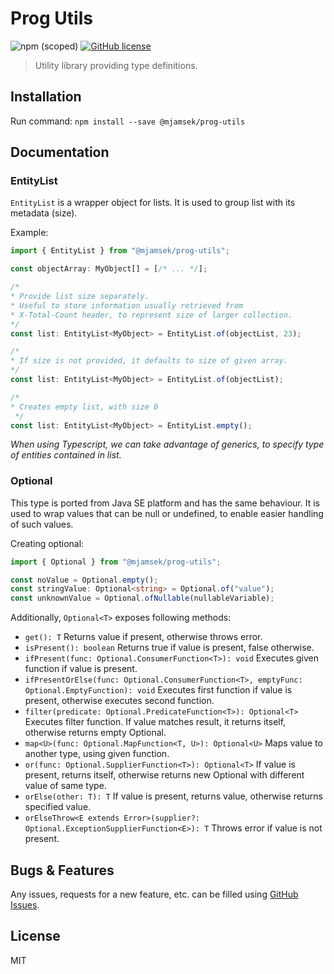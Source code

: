 # Prog Utils
![npm (scoped)](https://img.shields.io/npm/v/@mjamsek/prog-utils)
[![GitHub license](https://img.shields.io/github/license/Jamsek-m/ts-prog-utils)](https://github.com/Jamsek-m/ts-prog-utils/blob/master/LICENSE)
> Utility library providing type definitions.

## Installation

Run command: `npm install --save @mjamsek/prog-utils`


## Documentation

### EntityList

`EntityList` is a wrapper object for lists. It is used to group list with its metadata (size).

Example:

```typescript
import { EntityList } from "@mjamsek/prog-utils";

const objectArray: MyObject[] = [/* ... */];

/*
* Provide list size separately.
* Useful to store information usually retrieved from
* X-Total-Count header, to represent size of larger collection.
*/
const list: EntityList<MyObject> = EntityList.of(objectList, 23);

/*
* If size is not provided, it defaults to size of given array.
*/
const list: EntityList<MyObject> = EntityList.of(objectList);

/*
* Creates empty list, with size 0
 */
const list: EntityList<MyObject> = EntityList.empty();
```

*When using Typescript, we can take advantage of generics, to specify type of entities contained in list.*

### Optional

This type is ported from Java SE platform and has the same behaviour. It is used to wrap values that can be null or undefined, to enable easier handling of such values.

Creating optional:
```typescript
import { Optional } from "@mjamsek/prog-utils";

const noValue = Optional.empty();
const stringValue: Optional<string> = Optional.of("value");
const unknownValue = Optional.ofNullable(nullableVariable);
```

Additionally, `Optional<T>` exposes following methods:

* `get(): T` Returns value if present, otherwise throws error.
* `isPresent(): boolean` Returns true if value is present, false otherwise.
* `ifPresent(func: Optional.ConsumerFunction<T>): void` Executes given function if value is present.
* `ifPresentOrElse(func: Optional.ConsumerFunction<T>, emptyFunc: Optional.EmptyFunction): void` Executes first function if value is present, otherwise executes second function.
* `filter(predicate: Optional.PredicateFunction<T>): Optional<T>` Executes filter function. If value matches result, it returns itself, otherwise returns empty Optional.
* `map<U>(func: Optional.MapFunction<T, U>): Optional<U>` Maps value to another type, using given function.
* `or(func: Optional.SupplierFunction<T>): Optional<T>` If value is present, returns itself, otherwise returns new Optional with different value of same type.
* `orElse(other: T): T` If value is present, returns value, otherwise returns specified value. 
* `orElseThrow<E extends Error>(supplier?: Optional.ExceptionSupplierFunction<E>): T` Throws error if value is not present.

## Bugs & Features

Any issues, requests for a new feature, etc. can be filled using [GitHub Issues](https://github.com/Jamsek-m/ts-prog-utils/issues).

## License

MIT
